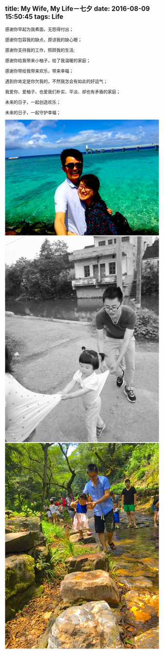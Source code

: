 title: My Wife, My Life－七夕
date: 2016-08-09 15:50:45
tags:  Life
---

感谢你早起为我煮面，无怨得付出；

感谢你包容我的缺点，原谅我的缺心眼；

感谢你支持我的工作，照顾我的生活;

感谢你给我带来小柚子，给了我温暖的家庭；

感谢你带给我带来欢乐，带来幸福；

遇到你肯定是你欠我的，不然我怎会有如此的好运气；

我爱你、爱柚子、也爱我们朴实、平淡、却也有矛盾的家庭；

未来的日子，一起创造欢乐；

未来的日子，一起守护幸福；

![1](/media/files/2016/08/1.jpg)
![2](/media/files/2016/08/2.jpg)
![3](/media/files/2016/08/3.jpeg)


